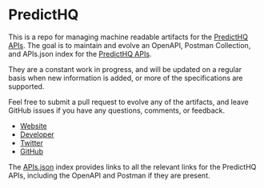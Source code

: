 # PredictHQThis is a repo for managing machine readable artifacts for the [PredictHQ APIs](https://developer.predicthq.com). The goal is to maintain and evolve an OpenAPI, Postman Collection, and APIs.json index for the [PredictHQ APIs](https://developer.predicthq.com).They are a constant work in progress, and will be updated on a regular basis when new information is added, or more of the specifications are supported.Feel free to submit a pull request to evolve any of the artifacts, and leave GitHub issues if you have any questions, comments, or feedback.- [Website](https://developer.predicthq.com)- [Developer](https://developer.predicthq.com)- [Twitter](https://twitter.com/PredictHQ)- [GitHub](https://github.com/predicthq)The [APIs.json](https://github.com/api-evangelist/predicthq/blob/master/apis.json) index provides links to all the relevant links for the PredictHQ APIs, including the OpenAPI and Postman if they are present.